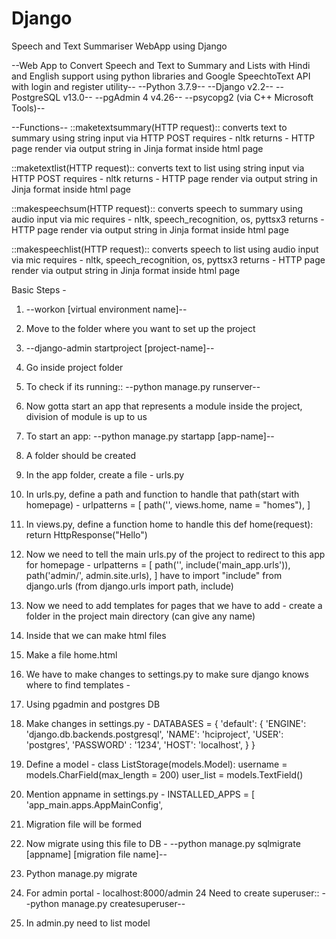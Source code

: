 # Django
Speech and Text Summariser WebApp using Django

--Web App to Convert Speech and Text to Summary and Lists with Hindi and English support using python libraries and Google SpeechtoText API with login and register utility--
--Python 3.7.9--
--Django v2.2--
--PostgreSQL v13.0--
--pgAdmin 4 v4.26--
--psycopg2 (via C++ Microsoft Tools)--

--Functions--
::maketextsummary(HTTP request)::
converts text to summary using string input via HTTP POST
requires - nltk
returns - HTTP page render via output string in Jinja format inside html page

::maketextlist(HTTP request)::
converts text to list using string input via HTTP POST
requires - nltk
returns - HTTP page render via output string in Jinja format inside html page

::makespeechsum(HTTP request)::
converts speech to summary using audio input via mic
requires - nltk,  speech_recognition, os, pyttsx3
returns - HTTP page render via output string in Jinja format inside html page

::makespeechlist(HTTP request)::
converts speech to list using audio input via mic
requires - nltk,  speech_recognition, os, pyttsx3
returns - HTTP page render via output string in Jinja format inside html page


Basic Steps - 

1. --workon [virtual environment name]--
2. Move to the folder where you want to set up the project
3. --django-admin startproject [project-name]--
3. Go inside project folder
4. To check if its running:: --python manage.py runserver--
5. Now gotta start an app that represents a module inside the project, division of module is up to us
6. To start an app: --python manage.py startapp [app-name]--
7. A folder should be created
8. In the app folder, create a file  - urls.py
9. In urls.py, define a path and function to handle that path(start with homepage) - 
urlpatterns = [
    path('', views.home, name = "homes"),
]

10. In views.py, define a function home to handle this
def home(request):
    return HttpResponse("Hello")

11. Now we need to tell the main urls.py of the project to redirect to this app for homepage - 
urlpatterns = [
    path('', include('main_app.urls')),
    path('admin/', admin.site.urls),
]
have to import "include" from django.urls (from django.urls import path, include)

12. Now we need to add templates for pages that we have to add -
create a folder in the project main directory (can give any name)
13. Inside that we can make html files
14. Make a file home.html
15. We have to make changes to settings.py to make sure django knows where to find templates - 

16. Using pgadmin and postgres DB
17. Make changes in settings.py - 
DATABASES = {
    'default': {
        'ENGINE': 'django.db.backends.postgresql',
        'NAME': 'hciproject',
        'USER': 'postgres',
        'PASSWORD' : '1234',
        'HOST': 'localhost',
    }
}
18. Define a model - 
class ListStorage(models.Model):
    username = models.CharField(max_length = 200)
    user_list = models.TextField()
19. Mention appname in settings.py - 
INSTALLED_APPS = [
    'app_main.apps.AppMainConfig',

20. Migration file will be formed
21. Now migrate using this file to DB - 
--python manage.py sqlmigrate [appname] [migration file name]\--
22. Python manage.py migrate
23. For admin portal - localhost:8000/admin
24 Need to create superuser:: --python manage.py createsuperuser--
25. In admin.py  need to list model
